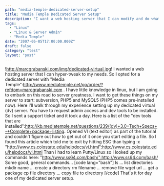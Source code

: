 ```yaml
---
path: "media-temple-dedicated-server-setup"
title: "Media Temple Dedicated Server Setup"
description: "I want a web hosting server that I can modify and do what I want to. So I opted for a dedicated server with Media Temple."
tags: 
  - "Linux"
  - "Linux & Server Admin"
  - "Media Temple"
date: "2007-05-05T17:00:00.000Z"
draft: false
category: "test"
layout: "post"
---
```


!http://marcgrabanski.com/img/dedicated-virtual.jpg! I wanted a web hosting server that I can hyper-tweak to my needs. So I opted for a dedicated server with "Media Temple":http://www.mediatemple.net/go/order/?refdom=marcgrabanski.com . I have little knowledge in linux, but I am going to embark on this road to server greatness. I want to get these things on my server to start: subversion, PHP5 and MySQL5 (PHP5 comes pre-installed now). Here I'll walk through my experience setting up my dedicated virtual (dv) server. You have to request admin access and dev tools to be installed. So I sent a support ticket and it took a day. Here is a list of the "dev tools that are installed":http://kb.mediatemple.net/questions/239/(dv)+3.0+Tech+Specs+-+Complete+package+listing. Opened VI (text editor) as part of the tutorial and couldn't figure out how to get out of it once you start editing a file. So I found this article which told me to exit by hitting ESC than typing :x "http://www.cs.colostate.edu/helpdocs/vi.html":http://www.cs.colostate.edu/helpdocs/vi.html Than I had to learn Putty/Linux so I looked up my commands here: "http://www.ss64.com/bash/":http://www.ss64.com/bash/ Some good, general commands... \[code lang="bash"\] ls ... list directories mkdir name ... create a directory rm filename ... remove file wget url ... get a package cp file directory ... copy file to directory \[/code\] That's it for day one of my dedicated server setup.